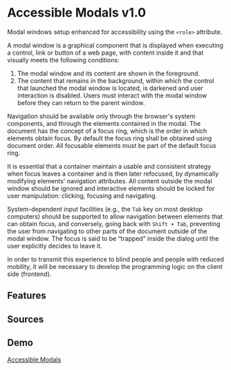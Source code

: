 # Accessible Modals v1.0
Modal windows setup enhanced for accessibility using the `<role>` attribute.

A modal window is a graphical component that is displayed when executing a control, link or button of a web page, with content inside it and that visually meets the following conditions:
1. The modal window and its content are shown in the foreground.
2. The content that remains in the background, within which the control that launched the modal window is located, is darkened and user interaction is disabled. Users must interact with the modal window before they can return to the parent window.

Navigation should be available only through the browser's system components, and through the elements contained in the modal. The document has the concept of a focus ring, which is the order in which elements obtain focus. By default the focus ring shall be obtained using document order. All focusable elements must be part of the default focus ring.

It is essential that a container maintain a usable and consistent strategy when focus leaves a container and is then later refocused, by dynamically modifying elements' navigation attributes. All content outside the modal window should be ignored and interactive elements should be locked for user manipulation: clicking, focusing and navigating.

System-dependent input facilities (e.g., the `Tab` key on most desktop computers) should be supported to allow navigation between elements that can obtain focus, and conversely, going back with `Shift + Tab`, preventing the user from navigating to other parts of the document outside of the modal window. The focus is said to be “trapped” inside the dialog until the user explicitly decides to leave it.

In order to transmit this experience to blind people and people with reduced mobility, it will be necessary to develop the programming logic on the client side (frontend).

## Features

## Sources

## Demo
[Accessible Modals](https://mixtim.github.io/accessModals/)
